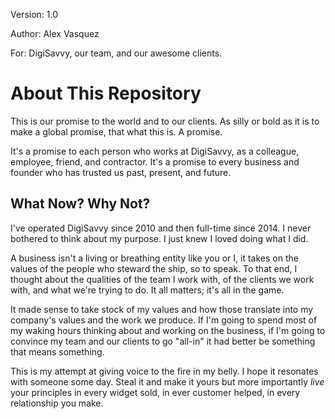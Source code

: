 
Version: 1.0

Author: Alex Vasquez

For: DigiSavvy, our team, and our awesome clients.

# About This Repository

This is our promise to the world and to our clients. As silly or bold as it is to make a global promise, that what this is. A promise. 

It's a promise to each person who works at DigiSavvy, as a colleague, employee, friend, and contractor. It's a promise to every business and founder who has trusted us past, present, and future.

## What Now? Why Not?

I've operated DigiSavvy since 2010 and then full-time since 2014. I never bothered to think about my purpose. I just knew I loved doing what I did. 

A business isn't a living or breathing entity like you or I, it takes on the values of the people who steward the ship, so to speak. To that end, I thought about the qualities of the team I work with, of the clients we work with, and what we're trying to do. It all matters; it's all in the game.

It made sense to take stock of my values and how those translate into my company's values and the work we produce. If I'm going to spend most of my waking hours thinking about and working on the business, if I'm going to convince my team and our clients to go "all-in" it had better be something that means something. 

This is my attempt at giving voice to the fire in my belly. I hope it resonates with someone some day. Steal it and make it yours but more importantly _live_ your principles in every widget sold, in ever customer helped, in every relationship you make. 

